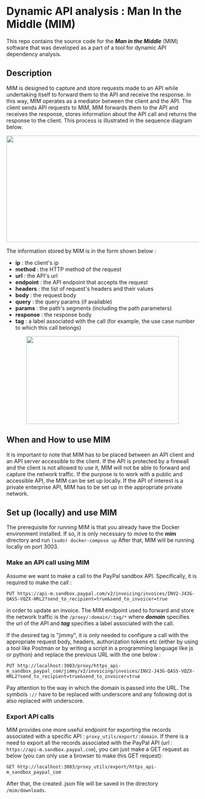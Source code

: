 # Dynamic API analysis : Man In the Middle (MIM)
This repo contains the source code for the **_Man in the Middle_** (MIM) software that was developed as a part of a tool for dynamic API dependency analysis. 

## Description
MIM is designed to capture and store requests made to an API while undertaking itself to forward them to the API and receive the response. In this way, MIM operates as a mediator between the client and the API. 
The client sends API requests to MIM, MIM forwards them to the API and receives the response, stores information about the API call and returns the response to the client. This process is illustrated in the sequence diagram below.

<p align="center"><img src="https://github.com/user-attachments/assets/9c786206-ad8d-4154-8361-6ed280994382" width="600" height="280" /></p>

The information stored by MIM is in the form shown below :
- **ip** : the client's ip
- **method** : the HTTP method of the request
- **url** : the API's url
- **endpoint** : the API endpoint that accepts the request
- **headers** : the list of request's headers and their values
- **body** : the request body
- **query** : the query params (if available)
- **params** : the path's segments (including the path parameters)
- **response** : the response body
- **tag** : a label associated with the call (for example, the use case number to which this call belongs)
  

<p align="center"><img src="https://github.com/user-attachments/assets/be0ee5ed-e2fd-4776-b18a-cc927242a227" width="400" height="230" /></p>

## When and How to use MIM
It is important to note that MIM has to be placed between an API client and an API server accessible to the client. If the API is protected by a firewall and the client is not allowed to use it, MIM will not be able to forward and capture the network traffic. If the purpose is to work with a public and accessible API, the MIM can be set up locally. If the API of interest is a private enterprise API, MIM has to be set up in the appropriate private network.

## Set up (locally) and use MIM
The prerequisite for running MIM is that you already have the Docker environment installed. If so, it is only necessary to move to the **mim** directory and run
`(sudo) docker-compose up`
After that, MIM will be running locally on port 3003.

### Make an API call using MIM
Assume we want to make a call to the PayPal sandbox API. Specifically, it is required to make the call :
```
PUT https://api-m.sandbox.paypal.com/v2/invoicing/invoices/INV2-J43G-QASS-VQZX-HRL2?send_to_recipient=true&send_to_invoicer=true
```

in order to update an invoice. The MIM endpoint used to forward and store the network traffic is the
`/proxy/:domain/:tag/*` where **_domain_** specifies the url of the API and **_tag_** specifies a label associated with the call. 

If the desired tag is "jimmy", it is only needed to configure a call with the appropriate request body, headers, authorization tokens etc (either by using a tool like Postman or by writing a script in a programming language like js or python) and replace the previous URL with the one below : 
```
PUT http://localhost:3003/proxy/https_api-m_sandbox_paypal_com/jimmy/v2/invoicing/invoices/INV2-J43G-QASS-VQZX-HRL2?send_to_recipient=true&send_to_invoicer=true
```
Pay attention to the way in which the domain is passed into the URL. The symbols `://` have to be replaced with underscore and any following dot is also replaced with underscore.
### Export API calls
MIM provides one more useful endpoint for exporting the records associated with a specific API : `proxy_utils/export/:domain`. If there is a need to export all the records associated with the PayPal API (url : `https://api-m.sandbox.paypal.com`), you can just make a GET request as below (you can only use a browser to make this GET request):
```
GET http://localhost:3003/proxy_utils/export/https_api-m_sandbox_paypal_com
```
After that, the created .json file will be saved in the directory `/mim/downloads`. 


